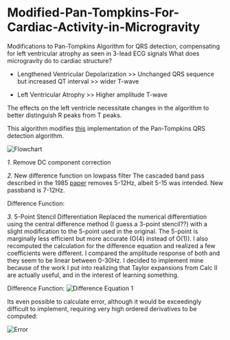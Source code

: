 # Modified-Pan-Tompkins-For-Cardiac-Activity-in-Microgravity
Modifications to Pan-Tompkins Algorithm for QRS detection, compensating for left ventricular atrophy as seen in 3-lead ECG signals 
What does microgravity do to cardiac structure?

- Lengthened Ventricular Depolarization >> Unchanged QRS sequence but increased QT interval >> wider T-wave

- Left Ventricular Atrophy >> Higher amplitude T-wave

The effects on the left ventricle necessitate changes in the algorithm to better distinguish R peaks from T peaks.

This algorithm modifies [this](https://github.com/rafaelmmoreira/PanTompkinsQRS) implementation of the Pan-Tompkins QRS detection algorithm. 

![Flowchart](https://raw.githubusercontent.com/username/projectname/branch/path/to/img.png)

*1.* Remove DC component correction

*2.* New difference function on lowpass filter
The cascaded band pass described in the 1985 [paper](https://sci-hub.tw/10.1109/tbme.1985.325532) removes 5-12Hz, albeit 5-15 was intended. New passband is 7-12Hz.

Difference Function:

*3.* 5-Point Stencil Differentiation
Replaced the numerical differentiation using the central difference method (I guess a 3-point stencil??) with a slight modification to the 5-point used in the original. The 5-point is marginally less efficient but more accurate (O(4) instead of O(1)). I also recomputed the calculation for the difference equation and realized a few coefficients were different. I compared the amplitude response of both and they seem to be linear between 0-30Hz. I decided to implement mine because of the work I put into realizing that Taylor expansions from Calc II are actually useful, and in the interest of learning something.

Difference Function:
![Difference Equation 1](https://raw.githubusercontent.com/username/projectname/branch/path/to/img.png)

Its even possible to calculate error, although it would be exceedingly difficult to implement, requiring very high ordered derivatives to be computed:

![Error](https://raw.githubusercontent.com/username/projectname/branch/path/to/img.png)
